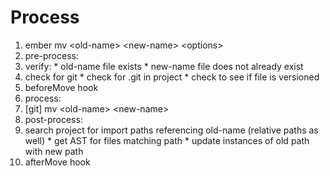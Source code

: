 # Process

1. ember mv \<old-name\> \<new-name\> \<options\>
2. pre-process:
  1. verify:
    * old-name file exists
    * new-name file does not already exist
  2. check for git
    * check for .git in project
    * check to see if file is versioned
  3. beforeMove hook
3. process:
  1. [git] mv \<old-name\> \<new-name\>
4. post-process:
  1. search project for import paths referencing old-name (relative paths as well)
    * get AST for files matching path
    * update instances of old path with new path
  2. afterMove hook
